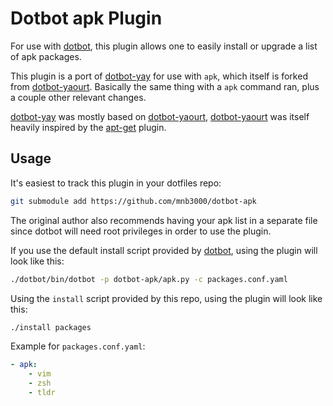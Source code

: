 # Dotbot apk Plugin

For use with [dotbot](https://github.com/anishathalye/dotbot),
this plugin allows one to easily install or upgrade a list of apk packages.

This plugin is a port of [dotbot-yay](https://github.com/OxSon/dotbot-yay) for use with `apk`, which itself is forked from [dotbot-yaourt](https://github.com/niklas-heer/dotbot-yaourt). Basically the same thing with a `apk` command ran, plus a couple other relevant changes.

[dotbot-yay](https://github.com/OxSon/dotbot-yay) was mostly based on [dotbot-yaourt](https://github.com/niklas-heer/dotbot-yaourt),
[dotbot-yaourt](https://github.com/niklas-heer/dotbot-yaourt) was itself heavily inspired by the [apt-get](https://github.com/rubenvereecken/dotbot-apt-get) plugin.

## Usage

It's easiest to track this plugin in your dotfiles repo:

```bash
git submodule add https://github.com/mnb3000/dotbot-apk
```

The original author also recommends having your apk list in a separate file
since dotbot will need root privileges in order to use the plugin.

If you use the default install script provided by [dotbot](https://github.com/anishathalye/dotbot), using the plugin will look like this:

```bash
./dotbot/bin/dotbot -p dotbot-apk/apk.py -c packages.conf.yaml
```

Using the `install` script provided by this repo, using the plugin will look like this:

```bash
./install packages
```

Example for `packages.conf.yaml`:

```yaml
- apk:
    - vim
    - zsh
    - tldr
```
